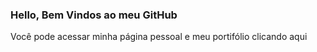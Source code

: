 ### Hello, Bem Vindos ao meu GitHub

<p>
    Você pode acessar minha página pessoal e meu portifólio <a style="text-decoration: none;" href="https://github.com/dayana-freitas"  target="_blank" rel="noopener noreferrer"> clicando aqui </a>
</p>